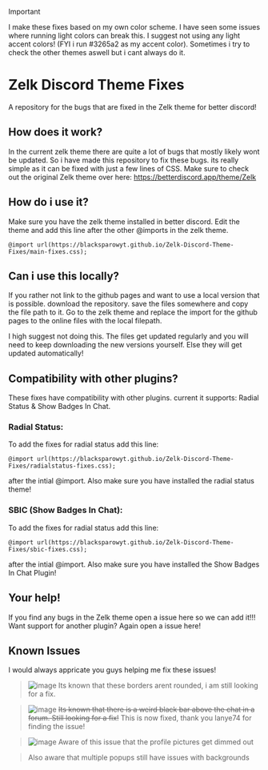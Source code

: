 > [!IMPORTANT]  
> I make these fixes based on my own color scheme. I have seen some issues where running light colors can break this. I suggest not using any light accent colors! (FYI i run #3265a2 as my accent color). Sometimes i try to check the other themes aswell but i cant always do it.


# Zelk Discord Theme Fixes
A repository for the bugs that are fixed in the Zelk theme for better discord!

## How does it work?
In the current zelk theme there are quite a lot of bugs that mostly likely wont be updated. So i have made this repository to fix these bugs. its really simple as it can be fixed with just a few lines of CSS.
Make sure to check out the original Zelk theme over here: https://betterdiscord.app/theme/Zelk

## How do i use it?
Make sure you have the zelk theme installed in better discord. 
Edit the theme and add this line after the other @imports in the zelk theme.
```
@import url(https://blacksparowyt.github.io/Zelk-Discord-Theme-Fixes/main-fixes.css);
```

## Can i use this locally?
If you rather not link to the github pages and want to use a local version that is possible.
download the repository. save the files somewhere and copy the file path to it. Go to the zelk theme and replace the import for the github pages to the online files with the local filepath.  
  
I high suggest not doing this. The files get updated regularly and you will need to keep downloading the new versions yourself. Else they will get updated automatically!


## Compatibility with other plugins?
These fixes have compatibility with other plugins. current it supports: Radial Status & Show Badges In Chat.


### Radial Status:
To add the fixes for radial status add this line:
```
@import url(https://blacksparowyt.github.io/Zelk-Discord-Theme-Fixes/radialstatus-fixes.css);
```
after the intial @import. Also make sure you have installed the radial status theme!

### SBIC (Show Badges In Chat):
To add the fixes for radial status add this line:
```
@import url(https://blacksparowyt.github.io/Zelk-Discord-Theme-Fixes/sbic-fixes.css);
```
after the intial @import. Also make sure you have installed the Show Badges In Chat Plugin!


## Your help!
If you find any bugs in the Zelk theme open a issue here so we can add it!!! 
Want support for another plugin? Again open a issue here!


## Known Issues
I would always appricate you guys helping me fix these issues!

> ![image](https://github.com/BlackSparowYT/Zelk-Discord-Theme-Fixes/assets/117974776/3d5a66a0-9554-4766-bc30-cb8fb236a003)
> Its known that these borders arent rounded, i am still looking for a fix.

> ![image](https://github.com/BlackSparowYT/Zelk-Discord-Theme-Fixes/assets/117974776/d3075268-3c70-4b50-9d2b-08c98572b70b)
> ~~Its known that there is a weird black bar above the chat in a forum. Still looking for a fix!~~
This is now fixed, thank you lanye74 for finding the issue!

> ![image](https://github.com/BlackSparowYT/Zelk-Discord-Theme-Fixes/assets/117974776/0a7b217e-70a9-4b46-9838-639f003248bf)
> Aware of this issue that the profile pictures get dimmed out

> Also aware that multiple popups still have issues with backgrounds


